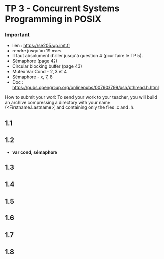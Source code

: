 # TP 3 - Concurrent Systems Programming in POSIX

### Important
* lien : https://se205.wp.imt.fr
* rendre jusqu'au 19 mars.
* Il faut absolument d'aller jusqu'à question 4 (pour faire le TP 5).
* Sémaphore (page 42)
* Circular blocking buffer (page 43)
* Mutex Var Cond - 2, 3 et 4
* Sémaphore - x, 7, 8
* Doc : https://pubs.opengroup.org/onlinepubs/007908799/xsh/pthread.h.html

How to submit your work To send your work to your teacher, you will build an archive compressing a directory with your name (<Firstname.Lastname>) and containing only the files .c and .h.


## 1.1

## 1.2
- **var cond, sémaphore**

## 1.3

## 1.4

## 1.5

## 1.6

## 1.7

## 1.8